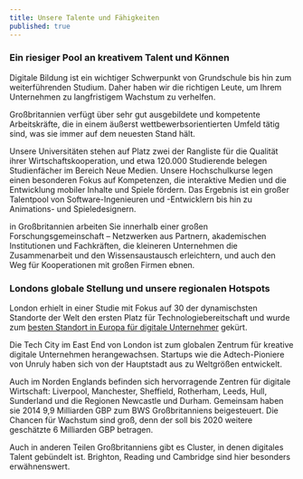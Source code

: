 ```yaml
---
title: Unsere Talente und Fähigkeiten
published: true
---
```


### Ein riesiger Pool an kreativem Talent und Können

Digitale Bildung ist ein wichtiger Schwerpunkt von Grundschule bis hin zum weiterführenden Studium. Daher haben wir die richtigen Leute, um Ihrem Unternehmen zu langfristigem Wachstum zu verhelfen.

Großbritannien verfügt über sehr gut ausgebildete und kompetente Arbeitskräfte, die in einem äußerst wettbewerbsorientierten Umfeld tätig sind, was sie immer auf dem neuesten Stand hält.

Unsere Universitäten stehen auf Platz zwei der Rangliste für die Qualität ihrer Wirtschaftskooperation, und etwa 120.000 Studierende belegen Studienfächer im Bereich Neue Medien. Unsere Hochschulkurse legen einen besonderen Fokus auf Kompetenzen, die interaktive Medien und die Entwicklung mobiler Inhalte und Spiele fördern. Das Ergebnis ist ein großer Talentpool von Software-Ingenieuren und -Entwicklern bis hin zu Animations- und Spieledesignern.

in Großbritannien arbeiten Sie innerhalb einer großen Forschungsgemeinschaft – Netzwerken aus Partnern, akademischen Institutionen und Fachkräften, die kleineren Unternehmen die Zusammenarbeit und den Wissensaustausch erleichtern, und auch den Weg für Kooperationen mit großen Firmen ebnen.

### Londons globale Stellung und unsere regionalen Hotspots

London erhielt in einer Studie mit Fokus auf 30 der dynamischsten Standorte der Welt den ersten Platz für Technologiebereitschaft und wurde zum [besten Standort in Europa für digitale Unternehmer](https://digitalcityindex.eu/city/16) gekürt.

Die Tech City im East End von London ist zum globalen Zentrum für kreative digitale Unternehmen herangewachsen. Startups wie die Adtech-Pioniere von Unruly haben sich von der Hauptstadt aus zu Weltgrößen entwickelt.

Auch im Norden Englands befinden sich hervorragende Zentren für digitale Wirtschaft: Liverpool, Manchester, Sheffield, Rotherham, Leeds, Hull, Sunderland und die Regionen Newcastle und Durham. Gemeinsam haben sie 2014 9,9 Milliarden GBP zum BWS Großbritanniens beigesteuert. Die Chancen für Wachstum sind groß, denn der soll bis 2020 weitere geschätzte 6 Milliarden GBP betragen.

Auch in anderen Teilen Großbritanniens gibt es Cluster, in denen digitales Talent gebündelt ist. Brighton, Reading und Cambridge sind hier besonders erwähnenswert.
